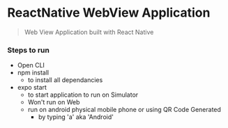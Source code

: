 # ReactNative WebView Application
> Web View Application built with React Native 

### Steps to run
- Open CLI
- npm install
  - to install all dependancies
- expo start
  - to start application to run on Simulator
  - Won't run on Web
  - run on android physical mobile phone or using QR Code Generated 
    - by typing 'a' aka 'Android'
